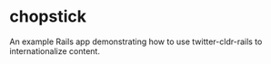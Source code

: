 chopstick
=========

An example Rails app demonstrating how to use twitter-cldr-rails to internationalize content.